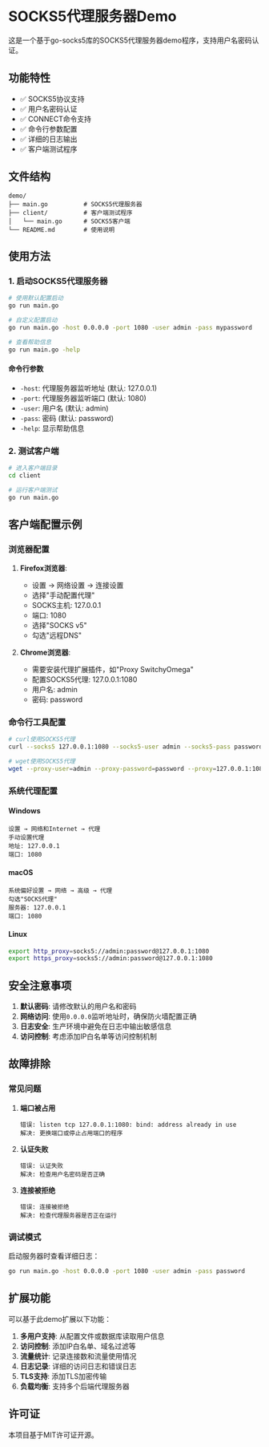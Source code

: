 # SOCKS5代理服务器Demo

这是一个基于go-socks5库的SOCKS5代理服务器demo程序，支持用户名密码认证。

## 功能特性

- ✅ SOCKS5协议支持
- ✅ 用户名密码认证
- ✅ CONNECT命令支持
- ✅ 命令行参数配置
- ✅ 详细的日志输出
- ✅ 客户端测试程序

## 文件结构

```
demo/
├── main.go          # SOCKS5代理服务器
├── client/          # 客户端测试程序
│   └── main.go      # SOCKS5客户端
└── README.md        # 使用说明
```

## 使用方法

### 1. 启动SOCKS5代理服务器

```bash
# 使用默认配置启动
go run main.go

# 自定义配置启动
go run main.go -host 0.0.0.0 -port 1080 -user admin -pass mypassword

# 查看帮助信息
go run main.go -help
```

#### 命令行参数

- `-host`: 代理服务器监听地址 (默认: 127.0.0.1)
- `-port`: 代理服务器监听端口 (默认: 1080)
- `-user`: 用户名 (默认: admin)
- `-pass`: 密码 (默认: password)
- `-help`: 显示帮助信息

### 2. 测试客户端

```bash
# 进入客户端目录
cd client

# 运行客户端测试
go run main.go
```

## 客户端配置示例

### 浏览器配置

1. **Firefox浏览器**:
   - 设置 → 网络设置 → 连接设置
   - 选择"手动配置代理"
   - SOCKS主机: 127.0.0.1
   - 端口: 1080
   - 选择"SOCKS v5"
   - 勾选"远程DNS"

2. **Chrome浏览器**:
   - 需要安装代理扩展插件，如"Proxy SwitchyOmega"
   - 配置SOCKS5代理: 127.0.0.1:1080
   - 用户名: admin
   - 密码: password

### 命令行工具配置

```bash
# curl使用SOCKS5代理
curl --socks5 127.0.0.1:1080 --socks5-user admin --socks5-pass password http://www.google.com

# wget使用SOCKS5代理
wget --proxy-user=admin --proxy-password=password --proxy=127.0.0.1:1080 http://www.google.com
```

### 系统代理配置

#### Windows
```
设置 → 网络和Internet → 代理
手动设置代理
地址: 127.0.0.1
端口: 1080
```

#### macOS
```
系统偏好设置 → 网络 → 高级 → 代理
勾选"SOCKS代理"
服务器: 127.0.0.1
端口: 1080
```

#### Linux
```bash
export http_proxy=socks5://admin:password@127.0.0.1:1080
export https_proxy=socks5://admin:password@127.0.0.1:1080
```

## 安全注意事项

1. **默认密码**: 请修改默认的用户名和密码
2. **网络访问**: 使用`0.0.0.0`监听地址时，确保防火墙配置正确
3. **日志安全**: 生产环境中避免在日志中输出敏感信息
4. **访问控制**: 考虑添加IP白名单等访问控制机制

## 故障排除

### 常见问题

1. **端口被占用**
   ```
   错误: listen tcp 127.0.0.1:1080: bind: address already in use
   解决: 更换端口或停止占用端口的程序
   ```

2. **认证失败**
   ```
   错误: 认证失败
   解决: 检查用户名密码是否正确
   ```

3. **连接被拒绝**
   ```
   错误: 连接被拒绝
   解决: 检查代理服务器是否正在运行
   ```

### 调试模式

启动服务器时查看详细日志：
```bash
go run main.go -host 0.0.0.0 -port 1080 -user admin -pass password
```

## 扩展功能

可以基于此demo扩展以下功能：

1. **多用户支持**: 从配置文件或数据库读取用户信息
2. **访问控制**: 添加IP白名单、域名过滤等
3. **流量统计**: 记录连接数和流量使用情况
4. **日志记录**: 详细的访问日志和错误日志
5. **TLS支持**: 添加TLS加密传输
6. **负载均衡**: 支持多个后端代理服务器

## 许可证

本项目基于MIT许可证开源。 